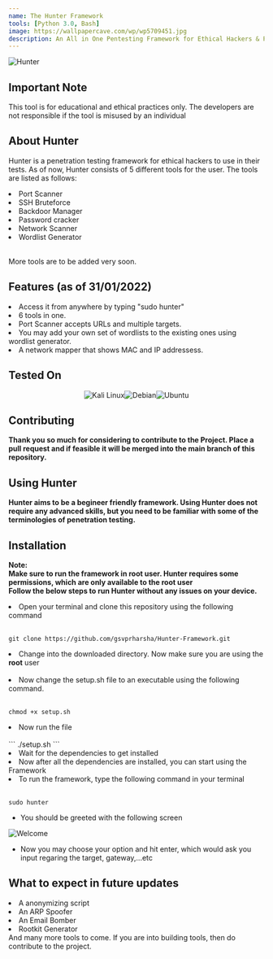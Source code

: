 ```yaml
---
name: The Hunter Framework
tools: [Python 3.0, Bash]
image: https://wallpapercave.com/wp/wp5709451.jpg
description: An All in One Pentesting Framework for Ethical Hackers & Penetration Testers
---
```

![Hunter](https://raw.githubusercontent.com/gsvprharsha/Hunter-Framework/main/imgs/Hunter-Framework.png)


## Important Note
This tool is for educational and ethical practices only. The developers are not responsible if the tool is misused by an individual

## About Hunter
Hunter is a penetration testing framework for ethical hackers to use in their tests. As of now, Hunter consists of 5 different tools for the user. The tools are listed as follows:
  <li>Port Scanner</li>
  <li>SSH Bruteforce</li>
  <li>Backdoor Manager</li>
  <li>Password cracker</li>
  <li>Network Scanner</li>
  <li>Wordlist Generator</li><br>
  
More tools are to be added very soon.

## Features (as of 31/01/2022)
<li>Access it from anywhere by typing "sudo hunter"</li>
<li>6 tools in one.</li>
<li>Port Scanner accepts URLs and multiple targets.</li>
<li>You may add your own set of wordlists to the existing ones using wordlist generator.</li>
<li>A network mapper that shows MAC and IP addressess.</li>


## Tested On
<p align="center">
  <img alt="Kali Linux" src="https://img.shields.io/badge/Kali_Linux-557C94?style=for-the-badge&logo=kali-linux&logoColor=white"><img alt="Debian" src="https://img.shields.io/badge/Debian-A81D33?style=for-the-badge&logo=debian&logoColor=white"><img alt="Ubuntu" src="https://img.shields.io/badge/Ubuntu-E95420?style=for-the-badge&logo=ubuntu&logoColor=white">
</p>



## Contributing
<b>Thank you so much for considering to contribute to the Project. Place a pull request and if feasible it will be merged into the main branch of this repository.</b>

## Using Hunter
<b> Hunter aims to be a begineer friendly framework. Using Hunter does not require any advanced skills, but you need to be familiar with some of the terminologies of penetration testing.</b>

## Installation
<b>Note: <br>Make sure to run the framework in root user. Hunter requires some permissions, which are only available to the root user</b><br>
<b> Follow the below steps to run Hunter without any issues on your device.</b>
<li>Open your terminal and clone this repository using the following command</li><br>

```
git clone https://github.com/gsvprharsha/Hunter-Framework.git
```

<li>Change into the downloaded directory. Now make sure you are using the <b>root</b> user</li><br>
<li>Now change the setup.sh file to an executable using the following command.</li><br>

```
chmod +x setup.sh
```

<li>Now run the file</li><br>
```
./setup.sh
```

<li>Wait for the dependencies to get installed</li>
<li>Now after all the dependencies are installed, you can start using the Framework</li>
<li>To run the framework, type the following command in your terminal</li><br>

```
sudo hunter
```

- You should be greeted with the following screen

![Welcome](https://raw.githubusercontent.com/gsvprharsha/Hunter-Framework/main/imgs/Hunter%20Welcome%20Screen.png)

- Now you may choose your option and hit enter, which would ask you input regaring the target, gateway,...etc

## What to expect in future updates
<li>A anonymizing script</li>
<li>An ARP Spoofer</li>
<li>An Email Bomber</li>
<li>Rootkit Generator</li>
And many more tools to come. If you are into building tools, then do contribute to the project.
